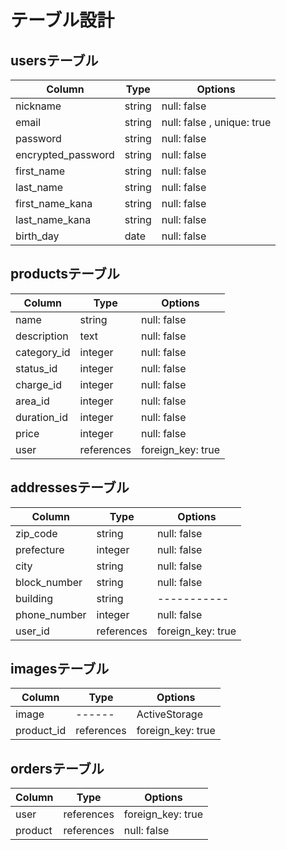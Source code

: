 # テーブル設計

## usersテーブル

|  Column             |  Type    |  Options                   |
|  ----------         |  ------  |  --------                  |
|  nickname           |  string  |  null: false               |
|  email              |  string  |  null: false , unique: true|
|  password           |  string  |  null: false               |
|  encrypted_password |  string  |  null: false               |
|  first_name         |  string  |  null: false               |
|  last_name          |  string  |  null: false               |
|  first_name_kana    |  string  |  null: false               |
|  last_name_kana     |  string  |  null: false               |
|  birth_day          |  date    |  null: false               |

## productsテーブル

|  Column              |  Type        |  Options            |
|  ---------           |  ------      |  --------           |
|  name                |  string      |  null: false        |
|  description         |  text        |  null: false        |
|  category_id         |  integer     |  null: false        |
|  status_id           |  integer     |  null: false        |
|  charge_id           |  integer     |  null: false        |
|  area_id             |  integer     |  null: false        |
|  duration_id         |  integer     |  null: false        |
|  price               |  integer     |  null: false        |
|  user                |  references  |  foreign_key: true  |

## addressesテーブル

|  Column       |  Type        |  Options            |
|  ----------   |  ------      |  --------           |
|  zip_code     |  string      |  null: false        |
|  prefecture   |  integer     |  null: false        |
|  city         |  string      |  null: false        |
|  block_number |  string      |  null: false        |
|  building     |  string      |  -----------        |
|  phone_number |  integer     |  null: false        |
|  user_id      |  references  |  foreign_key: true  |

## imagesテーブル

|  Column       |  Type        |  Options            |
|  ----------   |  ------      |  --------           |
|  image        |  ------      |  ActiveStorage      |
|  product_id   |  references  |  foreign_key: true  |

## ordersテーブル

|  Column       |  Type        |  Options           |
|  ----------   |  ------      |  --------          |
|  user         |  references  |  foreign_key: true |
|  product      |  references  |  null: false       |


